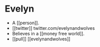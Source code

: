 # Evelyn

- A [[person]].
- [[twitter]] twitter.com/evelynandwolves
- Believes in a [[money free world]].
- [[pull]] [[evelynandwolves]]


